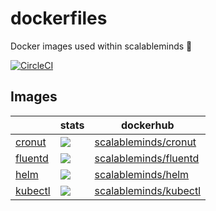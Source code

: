 # dockerfiles

Docker images used within scalableminds :whale: 

[![CircleCI](https://circleci.com/gh/scalableminds/dockerfiles.svg?style=svg)](https://circleci.com/gh/scalableminds/dockerfiles)

## Images

|   | stats | dockerhub |
|---|  ---  |    ---    |
| [cronut](cronut)   | [![](https://images.microbadger.com/badges/image/scalableminds/cronut:master.svg)](https://microbadger.com/images/scalableminds/cronut:master) | [scalableminds/cronut](https://hub.docker.com/r/scalableminds/cronut/tags/) |
| [fluentd](fluentd) | [![](https://images.microbadger.com/badges/image/scalableminds/fluentd:master.svg)](https://microbadger.com/images/scalableminds/fluentd:master) | [scalableminds/fluentd](https://hub.docker.com/r/scalableminds/fluentd/tags/) |
| [helm](helm)       | [![](https://images.microbadger.com/badges/image/scalableminds/helm:master.svg)](https://microbadger.com/images/scalableminds/helm:master) | [scalableminds/helm](https://hub.docker.com/r/scalableminds/helm/tags/) |
| [kubectl](kubectl) | [![](https://images.microbadger.com/badges/image/scalableminds/kubectl:master.svg)](https://microbadger.com/images/scalableminds/kubectl:master) | [scalableminds/kubectl](https://hub.docker.com/r/scalableminds/kubectl/tags/) |
